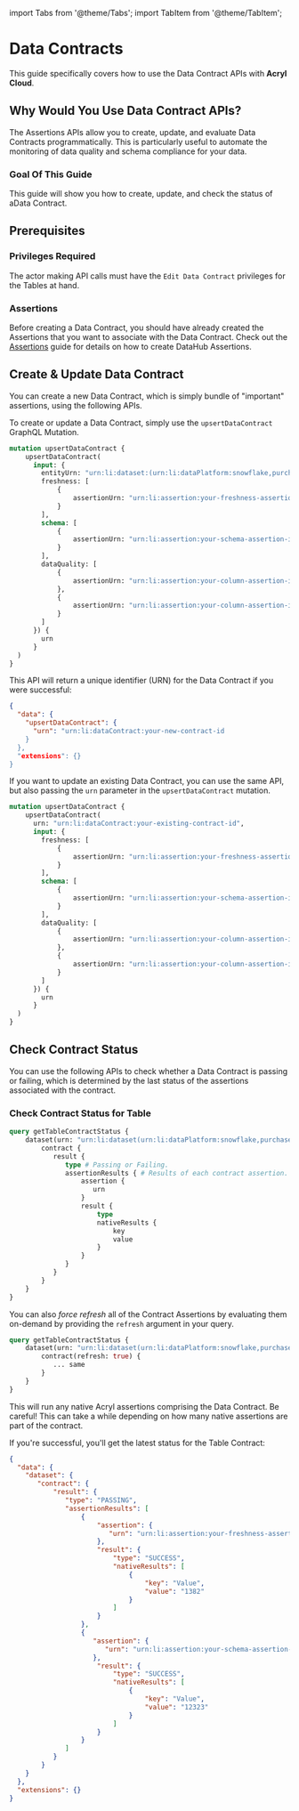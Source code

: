 import Tabs from '@theme/Tabs';
import TabItem from '@theme/TabItem';

# Data Contracts

<FeatureAvailability saasOnly />

This guide specifically covers how to use the Data Contract APIs with **Acryl Cloud**.

## Why Would You Use Data Contract APIs?

The Assertions APIs allow you to create, update, and evaluate Data Contracts programmatically. This is particularly
useful to automate the monitoring of data quality and schema compliance for your data.

### Goal Of This Guide

This guide will show you how to create, update, and check the status of aData Contract.

## Prerequisites

### Privileges Required

The actor making API calls must have the `Edit Data Contract` privileges for the Tables at hand.

### Assertions

Before creating a Data Contract, you should have already created the Assertions that you want to associate with the Data Contract.
Check out the [Assertions](/docs/api/tutorials/assertions.md) guide for details on how to create DataHub Assertions.

## Create & Update Data Contract

You can create a new Data Contract, which is simply bundle of "important" assertions, using the following APIs.

<Tabs>
<TabItem value="graphql" label="GraphQL" default>

To create or update a Data Contract, simply use the `upsertDataContract` GraphQL Mutation. 

```graphql
mutation upsertDataContract {
    upsertDataContract(
      input: {
        entityUrn: "urn:li:dataset:(urn:li:dataPlatform:snowflake,purchases,PROD)", # Table to Create Contract for 
        freshness: [
            {
                assertionUrn: "urn:li:assertion:your-freshness-assertion-id",
            }
        ],
        schema: [
            {
                assertionUrn: "urn:li:assertion:your-schema-assertion-id",
            }
        ],
        dataQuality: [
            {
                assertionUrn: "urn:li:assertion:your-column-assertion-id-1",
            },
            {
                assertionUrn: "urn:li:assertion:your-column-assertion-id-2",
            }
        ]
      }) {
        urn
      }
  )
}
```

This API will return a unique identifier (URN) for the Data Contract if you were successful:

```json
{
  "data": {
    "upsertDataContract": {
      "urn": "urn:li:dataContract:your-new-contract-id
    }
  },
  "extensions": {}
}
```

If you want to update an existing Data Contract, you can use the same API, but also passing the `urn` parameter in the
`upsertDataContract` mutation.

```graphql
mutation upsertDataContract {
    upsertDataContract(
      urn: "urn:li:dataContract:your-existing-contract-id",
      input: {
        freshness: [
            {
                assertionUrn: "urn:li:assertion:your-freshness-assertion-id",
            }
        ],
        schema: [
            {
                assertionUrn: "urn:li:assertion:your-schema-assertion-id",
            }
        ],
        dataQuality: [
            {
                assertionUrn: "urn:li:assertion:your-column-assertion-id-1",
            },
            {
                assertionUrn: "urn:li:assertion:your-column-assertion-id-2",
            }
        ]
      }) {
        urn
      }
  )
}
```

</TabItem>
</Tabs>

## Check Contract Status

You can use the following APIs to check whether a Data Contract is passing or failing, which is determined
by the last status of the assertions associated with the contract.

<Tabs>

<TabItem value="graphql" label="GraphQL" default>

### Check Contract Status for Table

```graphql
query getTableContractStatus {
    dataset(urn: "urn:li:dataset(urn:li:dataPlatform:snowflake,purchases,PROD") {
        contract {
           result {
              type # Passing or Failing.
              assertionResults { # Results of each contract assertion. 
                  assertion {
                     urn
                  }
                  result {
                      type
                      nativeResults {
                          key
                          value
                      }
                  }
              }
           }
        }
    }
}
```

You can also _force refresh_ all of the Contract Assertions by evaluating them on-demand by providing the `refresh` argument
in your query. 

```graphql
query getTableContractStatus {
    dataset(urn: "urn:li:dataset(urn:li:dataPlatform:snowflake,purchases,PROD") {
        contract(refresh: true) {
           ... same
        }
    }
}
```

This will run any native Acryl assertions comprising the Data Contract. Be careful! This can take a while depending on how many native assertions are part of the contract.

If you're successful, you'll get the latest status for the Table Contract: 

```json
{
  "data": {
    "dataset": {
       "contract": {
           "result": {
              "type": "PASSING",
              "assertionResults": [
                  {
                      "assertion": {
                         "urn": "urn:li:assertion:your-freshness-assertion-id"
                      },
                      "result": {
                          "type": "SUCCESS",
                          "nativeResults": [
                              {
                                  "key": "Value",
                                  "value": "1382"
                              }
                          ]
                      }
                  },
                  {
                     "assertion": {
                        "urn": "urn:li:assertion:your-schema-assertion-id"
                     },
                      "result": {
                          "type": "SUCCESS",
                          "nativeResults": [
                              {
                                  "key": "Value",
                                  "value": "12323"
                              }
                          ]
                      }
                  }
              ]
           }
        }
    }
  },
  "extensions": {}
}
```
</TabItem>

</Tabs>

